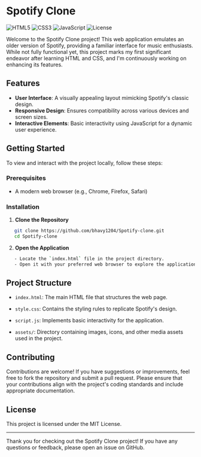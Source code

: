 # Spotify Clone

![HTML5](https://img.shields.io/badge/HTML5-E34F26?style=for-the-badge&logo=html5&logoColor=white)
![CSS3](https://img.shields.io/badge/CSS3-1572B6?style=for-the-badge&logo=css3&logoColor=white)
![JavaScript](https://img.shields.io/badge/JavaScript-F7DF1E?style=for-the-badge&logo=javascript&logoColor=black)
![License](https://img.shields.io/badge/License-MIT-blue?style=for-the-badge)

Welcome to the Spotify Clone project! This web application emulates an older version of Spotify, providing a familiar interface for music enthusiasts. While not fully functional yet, this project marks my first significant endeavor after learning HTML and CSS, and I'm continuously working on enhancing its features.

## Features

- **User Interface**: A visually appealing layout mimicking Spotify's classic design.
- **Responsive Design**: Ensures compatibility across various devices and screen sizes.
- **Interactive Elements**: Basic interactivity using JavaScript for a dynamic user experience.

## Getting Started

To view and interact with the project locally, follow these steps:

### Prerequisites

- A modern web browser (e.g., Chrome, Firefox, Safari)

### Installation

1. **Clone the Repository**  
```bash
   git clone https://github.com/bhavy1204/Spotify-clone.git
   cd Spotify-clone
```

2. **Open the Application**  
```bash
   - Locate the `index.html` file in the project directory.  
   - Open it with your preferred web browser to explore the application.
```

## Project Structure

- `index.html`: The main HTML file that structures the web page.

- `style.css`: Contains the styling rules to replicate Spotify's design.

- `script.js`: Implements basic interactivity for the application.

- `assets/`: Directory containing images, icons, and other media assets used in the project.

## Contributing

Contributions are welcome! If you have suggestions or improvements, feel free to fork the repository and submit a pull request. Please ensure that your contributions align with the project's coding standards and include appropriate documentation.

## License

This project is licensed under the MIT License.

---

Thank you for checking out the Spotify Clone project! If you have any questions or feedback, please open an issue on GitHub.
